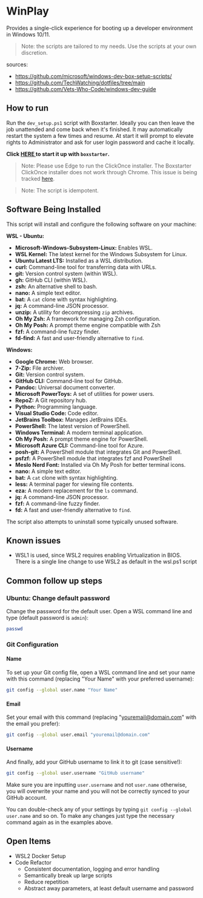 # WinPlay

Provides a single-click experience for booting up a developer environment in Windows 10/11.
> Note: the scripts are tailored to my needs. Use the scripts at your own discretion.

sources:
* https://github.com/microsoft/windows-dev-box-setup-scripts/
* https://github.com/TechWatching/dotfiles/tree/main
* https://github.com/Vets-Who-Code/windows-dev-guide

## How to run

Run the `dev_setup.ps1` script with Boxstarter. Ideally you can then leave the job unattended and come back when it's finished. It may automatically restart the system a few times and resume. At start it will prompt to elevate rights to Administrator and ask for user login password and cache it locally.

**Click <a href='http://boxstarter.org/package/url?https://raw.githubusercontent.com/predragstefanovic/winplay/main/dev_setup.ps1'> HERE </a> to start it up with `boxstarter`.** 

> Note: Please use Edge to run the ClickOnce installer. The Boxstarter ClickOnce installer does not work through Chrome. This issue is being tracked [here](https://github.com/chocolatey/boxstarter/issues/345).

> Note: The script is idempotent.

## Software Being Installed

This script will install and configure the following software on your machine:

**WSL - Ubuntu:**
*   **Microsoft-Windows-Subsystem-Linux:** Enables WSL.
*   **WSL Kernel:** The latest kernel for the Windows Subsystem for Linux.
*   **Ubuntu Latest LTS:** Installed as a WSL distribution.
*   **curl:** Command-line tool for transferring data with URLs.
*   **git:** Version control system (within WSL).
*   **gh:** GitHub CLI (within WSL).
*   **zsh:** An alternative shell to bash.
*   **nano:** A simple text editor.
*   **bat:** A `cat` clone with syntax highlighting.
*   **jq:** A command-line JSON processor.
*   **unzip:** A utility for decompressing `zip` archives.
*   **Oh My Zsh:** A framework for managing Zsh configuration.
*   **Oh My Posh:** A prompt theme engine compatible with Zsh
*   **fzf:** A command-line fuzzy finder.
*   **fd-find:** A fast and user-friendly alternative to `find`.

**Windows:**
*   **Google Chrome:** Web browser.
*   **7-Zip:** File archiver.
*   **Git:** Version control system.
*   **GitHub CLI:** Command-line tool for GitHub.
*   **Pandoc:** Universal document converter.
*   **Microsoft PowerToys:** A set of utilities for power users.
*   **RepoZ:** A Git repository hub.
*   **Python:** Programming language.
*   **Visual Studio Code:** Code editor.
*   **JetBrains Toolbox:** Manages JetBrains IDEs.
*   **PowerShell:** The latest version of PowerShell.
*   **Windows Terminal:** A modern terminal application.
*   **Oh My Posh:** A prompt theme engine for PowerShell.
*   **Microsoft Azure CLI:** Command-line tool for Azure.
*   **posh-git:** A PowerShell module that integrates Git and PowerShell.
*   **psfzf:** A PowerShell module that integrates fzf and PowerShell
*   **Meslo Nerd Font:** Installed via Oh My Posh for better terminal icons.
*   **nano:** A simple text editor.
*   **bat:** A `cat` clone with syntax highlighting.
*   **less:** A terminal pager for viewing file contents.
*   **eza:** A modern replacement for the `ls` command.
*   **jq:** A command-line JSON processor.
*   **fzf:** A command-line fuzzy finder.
*   **fd:** A fast and user-friendly alternative to `find`.

The script also attempts to uninstall some typically unused software.

## Known issues
- WSL1 is used, since WSL2 requires enabling Virtualization in BIOS. There is a single line change to use WSL2 as default in the wsl.ps1 script

## Common follow up steps

### Ubuntu: Change default password

Change the password for the default user. Open a WSL command line and type (default password is `admin`):

```sh
passwd
```

### Git Configuration

#### Name

To set up your Git config file, open a WSL command line and set your name with this command (replacing "Your Name" with your preferred username):

```sh
git config --global user.name "Your Name"
```

#### Email

Set your email with this command (replacing "youremail@domain.com" with the email you prefer):

```sh
git config --global user.email "youremail@domain.com"
```

#### Username

And finally, add your GitHub username to link it to git (case sensitive!):

```sh
git config --global user.username "GitHub username"
```

Make sure you are inputting `user.username` and not `user.name` otherwise, you will overwrite your name and you will not be correctly synced to your GitHub account.

You can double-check any of your settings by typing `git config --global user.name` and so on. To make any changes just type the necessary command again as in the examples above.

## Open Items

* WSL2 Docker Setup
* Code Refactor
    * Consistent documentation, logging and error handling
    * Semantically break up large scripts
    * Reduce repetition
    * Abstract away parameters, at least default username and password